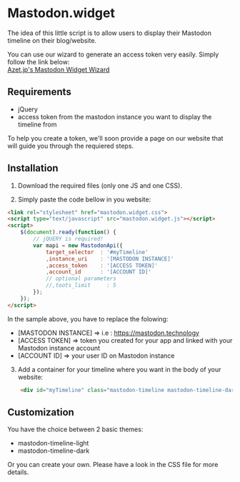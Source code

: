 # Mastodon.widget

The idea of this little script is to allow users to display their Mastodon timeline on their blog/website.

You can use our wizard to generate an access token very easily. Simply follow the link below:  
[Azet.jp's Mastodon Widget Wizard](http://www.azet.jp/mastodon.wizard/wizard_en.html)

## Requirements

 - jQuery
 - access token from the mastodon instance you want to display the timeline from

To help you create a token, we'll soon provide a page on our website that will guide you through the requiered steps.

## Installation

1) Download the required files (only one JS and one CSS).

2) Simply paste the code bellow in you website:

```html
<link rel="stylesheet" href="mastodon.widget.css">
<script type="text/javascript" src="mastodon.widget.js"></script>
<script>
	$(document).ready(function() {
		// jQUERY is required!
		var mapi = new MastodonApi({
			target_selector  : '#myTimeline'
			,instance_uri    : '[MASTODON INSTANCE]'
			,access_token    : '[ACCESS TOKEN]'
			,account_id      : '[ACCOUNT ID]'
			// optional parameters
			//,toots_limit     : 5
		});
	});
</script>
```

In the sample above, you have to replace the folowing:

 - [MASTODON INSTANCE] => i.e : https://mastodon.technology
 - [ACCESS TOKEN] => token you created for your app and linked with your Mastodon instance account
 - [ACCOUNT ID]   => your user ID on Mastodon instance

3) Add a container for your timeline where you want in the body of your website:

```html
    <div id="myTimeline" class="mastodon-timeline mastodon-timeline-dark"></div>
```

## Customization

You have the choice between 2 basic themes:

 - mastodon-timeline-light
 - mastodon-timeline-dark

Or you can create your own. Please have a look in the CSS file for more details.
